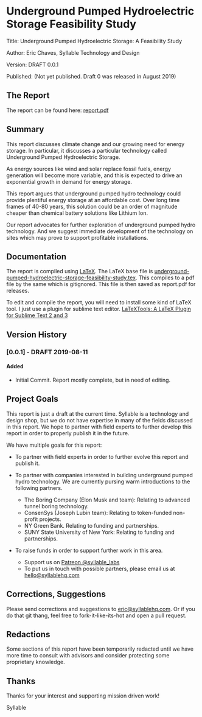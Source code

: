 # Underground Pumped Hydroelectric Storage Feasibility Study

Title: Underground Pumped Hydroelectric Storage: A Feasibility Study

Author: Eric Chaves, Syllable Technology and Design

Version: DRAFT 0.0.1

Published: (Not yet published. Draft 0 was released in August 2019)

## The Report
The report can be found here: [report.pdf](report.pdf)

## Summary
This report discusses climate change and our growing need for energy storage. In particular, it discusses a particular technology called Underground Pumped Hydroelectric Storage.

As energy sources like wind and solar replace fossil fuels, energy generation will become more variable, and this is expected to drive an exponential growth in demand for energy storage.

This report argues that underground pumped hydro technology could provide plentiful energy storage at an affordable cost. Over long time frames of 40-80 years, this solution could be an order of magnitude cheaper than chemical battery solutions like Lithium Ion.

Our report advocates for further exploration of underground pumped hydro technology. And we suggest immediate development of the technology on sites which may prove to support profitable installations.


## Documentation
The report is compiled using [LaTeX](https://www.latex-project.org/). The LaTeX base file is [underground-pumped-hydroelectric-storage-feasibility-study.tex](underground-pumped-hydroelectric-storage-feasibility-study.tex). This compiles to a pdf file by the same which is gitignored. This file is then saved as report.pdf for releases.

To edit and compile the report, you will need to install some kind of LaTeX tool. I just use a plugin for sublime text editor. [LaTeXTools: A LaTeX Plugin for Sublime Text 2 and 3](https://latextools.readthedocs.io/en/latest/)

## Version History
### [0.0.1] - DRAFT 2019-08-11
#### Added
- Initial Commit. Report mostly complete, but in need of editing.

## Project Goals
This report is just a draft at the current time. Syllable is a technology and design shop, but we do not have expertise in many of the fields discussed in this report. We hope to partner with field experts to further develop this report in order to properly publish it in the future.

We have multiple goals for this report:
- To partner with field experts in order to further evolve this report and publish it.
- To partner with companies interested in building underground pumped hydro technology. We are currently pursing warm introductions to the following partners.
    - The Boring Company (Elon Musk and team): Relating to advanced tunnel boring technology.
    - ConsenSys (Joseph Lubin team): Relating to token-funded non-profit projects.
    - NY Green Bank. Relating to funding and partnerships.
    - SUNY State University of New York: Relating to funding and partnerships.


- To raise funds in order to support further work in this area.
    - Support us on [Patreon @syllable_labs](https://www.patreon.com/syllable_labs)
    - To put us in touch with possible partners, please email us at <hello@syllablehq.com>


## Corrections, Suggestions
Please send corrections and suggestions to <eric@syllablehq.com>. Or if you do that git thang, feel free to fork-it-like-its-hot and open a pull request.


## Redactions
Some sections of this report have been temporarily redacted until we have more time to consult with advisors and consider protecting some proprietary knowledge.

## Thanks
Thanks for your interest and supporting mission driven work!

Syllable
